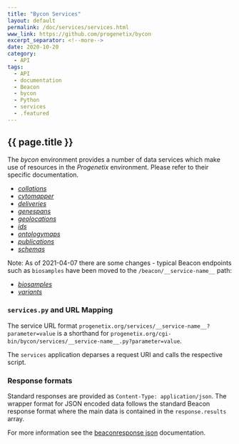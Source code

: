```yaml
---
title: "Bycon Services"
layout: default
permalink: /doc/services/services.html
www_link: https://github.com/progenetix/bycon
excerpt_separator: <!--more-->
date: 2020-10-20
category:
  - API
tags:
  - API
  - documentation
  - Beacon
  - bycon
  - Python
  - services
  - .featured
---
```


## {{ page.title }}

The _bycon_ environment provides a number of data services which make use of
resources in the _Progenetix_ environment. Please refer to their specific
documentation.

* [_collations_](/doc/services/collations.html)
* [_cytomapper_](/doc/services/cytomapper.html)
* [_deliveries_](/doc/services/deliveries.html)
* [_genespans_](/doc/services/genespans.html)
* [_geolocations_](/doc/services/geolocations.html)
* [_ids_](/doc/services/ids.html)
* [_ontologymaps_](/doc/services/ontologymaps.html)
* [_publications_](/doc/services/publications.html)
* [_schemas_](/doc/services/schemas.html)

Note: As of 2021-04-07 there are some changes - typical Beacon endpoints such as `biosamples` have been moved to the `/beacon/__service-name__` path:

* [_biosamples_](/doc/beacon/biosamples.html)
* [_variants_](/doc/beacon/variants.html)

### `services.py` and URL Mapping

The service URL format `progenetix.org/services/__service-name__?parameter=value`
is a shorthand for `progenetix.org/cgi-bin/bycon/services/__service-name__.py?parameter=value`.

<!--more-->

The `services` application deparses a request URI and calls the respective
script.

### Response formats

Standard responses are provided as `Content-Type: application/json`. The wrapper
format for JSON encoded data follows the standard Beacon response
format where the main data is contained in the `response.results` array.

For more information see the [beaconresponse json](/doc/beaconresponse-json.html)
documentation.
